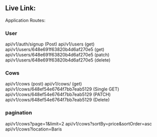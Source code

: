 ## Live Link:

Application Routes:

### User

api/v1/auth/signup (Post)
api/v1/users (get)
api/v1/users/648e691f63820b4d6af270e5 (get)
api/v1/users/648e691f63820b4d6af270e5 (patch)
api/v1/users/648e691f63820b4d6af270e5 (delete)

### Cows

api/v1/cows (post)
api/v1/cows/ (get)
api/v1/cows/648ef54e6764f7bb7eab5129 (Single GET)
api/v1/cows/648ef54e6764f7bb7eab5129 (PATCH)
api/v1/cows/648ef54e6764f7bb7eab5129 (Delete)

### pagination

api/v1/cows?page=1&limit=2
api/v1/cows?sortBy=price&sortOrder=asc
api/v1/cows?location=Baris
